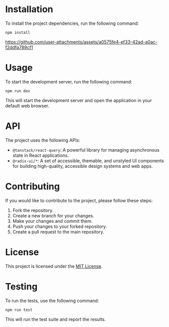 # Installation

To install the project dependencies, run the following command:

```
npm install
```

https://github.com/user-attachments/assets/a0575fe4-ef33-42ad-a0ac-f2ddfa789cf1



# Usage

To start the development server, run the following command:

```
npm run dev
```

This will start the development server and open the application in your default web browser.

# API

The project uses the following APIs:

- `@tanstack/react-query`: A powerful library for managing asynchronous state in React applications.
- `@radix-ui/*`: A set of accessible, themable, and unstyled UI components for building high-quality, accessible design systems and web apps.

# Contributing

If you would like to contribute to the project, please follow these steps:

1. Fork the repository.
2. Create a new branch for your changes.
3. Make your changes and commit them.
4. Push your changes to your forked repository.
5. Create a pull request to the main repository.

# License

This project is licensed under the [MIT License](LICENSE).

# Testing

To run the tests, use the following command:

```
npm run test
```

This will run the test suite and report the results.

